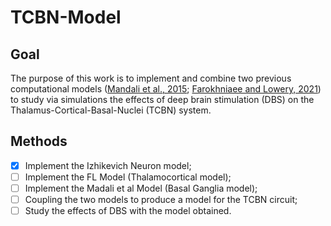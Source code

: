 ﻿# TCBN-Model

## Goal

The purpose of this work is to implement and combine two previous computational models ([Mandali et al., 2015](https://www.frontiersin.org/articles/10.3389/fnins.2015.00191/full); [Farokhniaee and Lowery, 2021](https://iopscience.iop.org/article/10.1088/1741-2552/abee50/data)) to study via simulations the effects of deep brain stimulation (DBS) on the  Thalamus-Cortical-Basal-Nuclei (TCBN) system.

## Methods
- [x] Implement the Izhikevich Neuron model;
- [ ] Implement the FL Model (Thalamocortical model);
- [ ] Implement the Madali et al Model (Basal Ganglia model);
- [ ] Coupling the two models to produce a model for the TCBN circuit;
- [ ] Study the effects of DBS with the model obtained.
